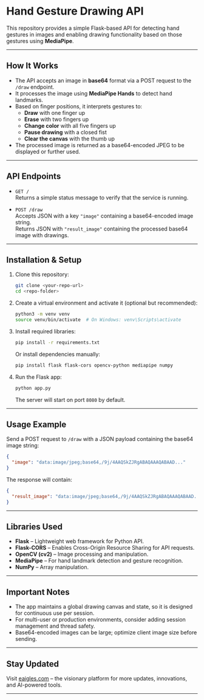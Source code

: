 # Hand Gesture Drawing API

This repository provides a simple Flask-based API for detecting hand gestures in images and enabling drawing functionality based on those gestures using **MediaPipe**.

---

## How It Works

- The API accepts an image in **base64** format via a POST request to the `/draw` endpoint.
- It processes the image using **MediaPipe Hands** to detect hand landmarks.
- Based on finger positions, it interprets gestures to:
  - **Draw** with one finger up
  - **Erase** with two fingers up
  - **Change color** with all five fingers up
  - **Pause drawing** with a closed fist
  - **Clear the canvas** with the thumb up
- The processed image is returned as a base64-encoded JPEG to be displayed or further used.

---

## API Endpoints

- `GET /`  
  Returns a simple status message to verify that the service is running.

- `POST /draw`  
  Accepts JSON with a key `"image"` containing a base64-encoded image string.  
  Returns JSON with `"result_image"` containing the processed base64 image with drawings.

---

## Installation & Setup

1. Clone this repository:

   ```bash
   git clone <your-repo-url>
   cd <repo-folder>
   ```

2. Create a virtual environment and activate it (optional but recommended):

   ```bash
   python3 -m venv venv
   source venv/bin/activate  # On Windows: venv\Scripts\activate
   ```

3. Install required libraries:

   ```bash
   pip install -r requirements.txt
   ```

   Or install dependencies manually:

   ```bash
   pip install flask flask-cors opencv-python mediapipe numpy
   ```

4. Run the Flask app:

   ```bash
   python app.py
   ```

   The server will start on port `8080` by default.

---

## Usage Example

Send a POST request to `/draw` with a JSON payload containing the base64 image string:

```json
{
  "image": "data:image/jpeg;base64,/9j/4AAQSkZJRgABAQAAAQABAAD..."
}
```

The response will contain:

```json
{
  "result_image": "data:image/jpeg;base64,/9j/4AAQSkZJRgABAQAAAQABAAD..."
}
```

---

## Libraries Used

- **Flask** – Lightweight web framework for Python API.
- **Flask-CORS** – Enables Cross-Origin Resource Sharing for API requests.
- **OpenCV (cv2)** – Image processing and manipulation.
- **MediaPipe** – For hand landmark detection and gesture recognition.
- **NumPy** – Array manipulation.

---

## Important Notes

- The app maintains a global drawing canvas and state, so it is designed for continuous use per session.
- For multi-user or production environments, consider adding session management and thread safety.
- Base64-encoded images can be large; optimize client image size before sending.

---

## Stay Updated

Visit [eaigles.com](https://eaigles.com) – the visionary platform for more updates, innovations, and AI-powered tools.

---

